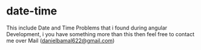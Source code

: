 # date-time
This include Date and Time Problems that i found during angular Development, i you have something more than this then feel free to contact me over Mail (danielbamal622@gmail.com)
